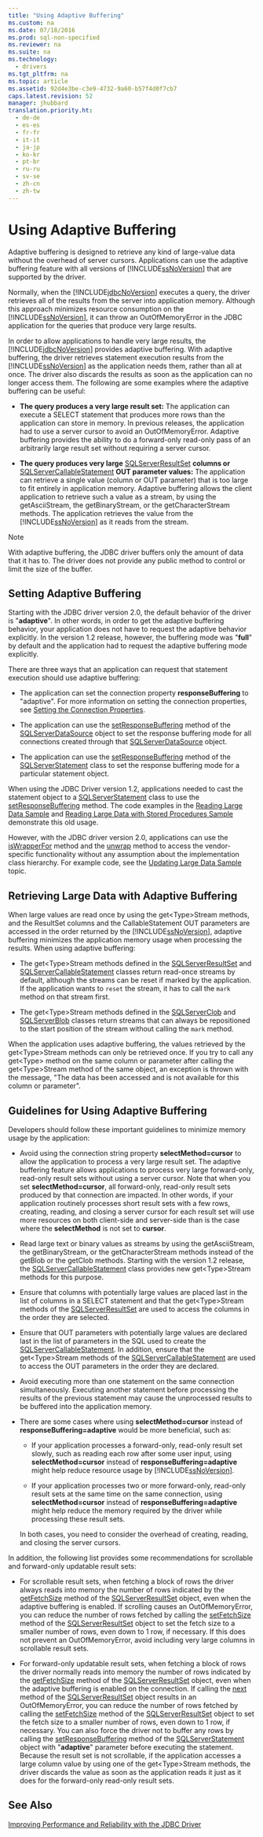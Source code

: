 ```yaml
---
title: "Using Adaptive Buffering"
ms.custom: na
ms.date: 07/18/2016
ms.prod: sql-non-specified
ms.reviewer: na
ms.suite: na
ms.technology: 
  - drivers
ms.tgt_pltfrm: na
ms.topic: article
ms.assetid: 92d4e3be-c3e9-4732-9a60-b57f4d0f7cb7
caps.latest.revision: 52
manager: jhubbard
translation.priority.ht: 
  - de-de
  - es-es
  - fr-fr
  - it-it
  - ja-jp
  - ko-kr
  - pt-br
  - ru-ru
  - sv-se
  - zh-cn
  - zh-tw
---
```

# Using Adaptive Buffering
  Adaptive buffering is designed to retrieve any kind of large-value data without the overhead of server cursors. Applications can use the adaptive buffering feature with all versions of [!INCLUDE[ssNoVersion](../content/includes/ssNoVersion_md.md)] that are supported by the driver.  
  
 Normally, when the [!INCLUDE[jdbcNoVersion](../content/includes/jdbcNoVersion_md.md)] executes a query, the driver retrieves all of the results from the server into application memory. Although this approach minimizes resource consumption on the [!INCLUDE[ssNoVersion](../content/includes/ssNoVersion_md.md)], it can throw an OutOfMemoryError in the JDBC application for the queries that produce very large results.  
  
 In order to allow applications to handle very large results, the [!INCLUDE[jdbcNoVersion](../content/includes/jdbcNoVersion_md.md)] provides adaptive buffering. With adaptive buffering, the driver retrieves statement execution results from the [!INCLUDE[ssNoVersion](../content/includes/ssNoVersion_md.md)] as the application needs them, rather than all at once. The driver also discards the results as soon as the application can no longer access them. The following are some examples where the adaptive buffering can be useful:  
  
-   **The query produces a very large result set:** The application can execute a SELECT statement that produces more rows than the application can store in memory. In previous releases, the application had to use a server cursor to avoid an OutOfMemoryError. Adaptive buffering provides the ability to do a forward-only read-only pass of an arbitrarily large result set without requiring a server cursor.  
  
-   **The query produces very large**  [SQLServerResultSet](../content/SQLServerResultSet-Class.md)  **columns or**  [SQLServerCallableStatement](../content/SQLServerCallableStatement-Class.md)  **OUT parameter values:** The application can retrieve a single value (column or OUT parameter) that is too large to fit entirely in application memory. Adaptive buffering allows the client application to retrieve such a value as a stream, by using the getAsciiStream, the getBinaryStream, or the getCharacterStream methods. The application retrieves the value from the [!INCLUDE[ssNoVersion](../content/includes/ssNoVersion_md.md)] as it reads from the stream.  
  
> [!NOTE]  
>  With adaptive buffering, the JDBC driver buffers only the amount of data that it has to. The driver does not provide any public method to control or limit the size of the buffer.  
  
## Setting Adaptive Buffering  
 Starting with the JDBC driver version 2.0, the default behavior of the driver is "**adaptive**". In other words, in order to get the adaptive buffering behavior, your application does not have to request the adaptive behavior explicitly. In the version 1.2 release, however, the buffering mode was "**full**" by default and the application had to request the adaptive buffering mode explicitly.  
  
 There are three ways that an application can request that statement execution should use adaptive buffering:  
  
-   The application can set the connection property **responseBuffering** to "adaptive". For more information on setting the connection properties, see [Setting the Connection Properties](../content/Setting-the-Connection-Properties.md).  
  
-   The application can use the [setResponseBuffering](../content/setResponseBuffering-Method--SQLServerDataSource-.md) method of the [SQLServerDataSource](../content/SQLServerDataSource-Class.md) object to set the response buffering mode for all connections created through that [SQLServerDataSource](../content/SQLServerDataSource-Class.md) object.  
  
-   The application can use the [setResponseBuffering](../content/setResponseBuffering-Method--SQLServerStatement-.md) method of the [SQLServerStatement](../content/SQLServerStatement-Class.md) class to set the response buffering mode for a particular statement object.  
  
 When using the JDBC Driver version 1.2, applications needed to cast the statement object to a [SQLServerStatement](../content/SQLServerStatement-Class.md) class to use the [setResponseBuffering](../content/setResponseBuffering-Method--SQLServerStatement-.md) method. The code examples in the [Reading Large Data Sample](../content/Reading-Large-Data-Sample.md) and [Reading Large Data with Stored Procedures Sample](../content/Reading-Large-Data-with-Stored-Procedures-Sample.md) demonstrate this old usage.  
  
 However, with the JDBC driver version 2.0, applications can use the [isWrapperFor](../content/isWrapperFor-Method--SQLServerStatement-.md) method and the [unwrap](../content/unwrap-Method--SQLServerStatement-.md) method to access the vendor-specific functionality without any assumption about the implementation class hierarchy. For example code, see the [Updating Large Data Sample](../content/Updating-Large-Data-Sample.md) topic.  
  
## Retrieving Large Data with Adaptive Buffering  
 When large values are read once by using the get<Type\>Stream methods, and the ResultSet columns and the CallableStatement OUT parameters are accessed in the order returned by the [!INCLUDE[ssNoVersion](../content/includes/ssNoVersion_md.md)], adaptive buffering minimizes the application memory usage when processing the results. When using adaptive buffering:  
  
-   The get<Type\>Stream methods defined in the [SQLServerResultSet](../content/SQLServerResultSet-Class.md) and [SQLServerCallableStatement](../content/SQLServerCallableStatement-Class.md) classes return read-once streams by default, although the streams can be reset if marked by the application. If the application wants to `reset` the stream, it has to call the `mark` method on that stream first.  
  
-   The get<Type\>Stream methods defined in the [SQLServerClob](../content/SQLServerClob-Class.md) and [SQLServerBlob](../content/SQLServerBlob-Class.md) classes return streams that can always be repositioned to the start position of the stream without calling the `mark` method.  
  
 When the application uses adaptive buffering, the values retrieved by the get<Type\>Stream methods can only be retrieved once. If you try to call any get<Type\> method on the same column or parameter after calling the get<Type\>Stream method of the same object, an exception is thrown with the message, "The data has been accessed and is not available for this column or parameter".  
  
## Guidelines for Using Adaptive Buffering  
 Developers should follow these important guidelines to minimize memory usage by the application:  
  
-   Avoid using the connection string property **selectMethod=cursor** to allow the application to process a very large result set. The adaptive buffering feature allows applications to process very large forward-only, read-only result sets without using a server cursor. Note that when you set **selectMethod=cursor**, all forward-only, read-only result sets produced by that connection are impacted. In other words, if your application routinely processes short result sets with a few rows, creating, reading, and closing a server cursor for each result set will use more resources on both client-side and server-side than is the case where the **selectMethod** is not set to **cursor**.  
  
-   Read large text or binary values as streams by using the getAsciiStream, the getBinaryStream, or the getCharacterStream methods instead of the getBlob or the getClob methods. Starting with the version 1.2 release, the [SQLServerCallableStatement](../content/SQLServerCallableStatement-Class.md) class provides new get<Type\>Stream methods for this purpose.  
  
-   Ensure that columns with potentially large values are placed last in the list of columns in a SELECT statement and that the get<Type\>Stream methods of the [SQLServerResultSet](../content/SQLServerResultSet-Class.md) are used to access the columns in the order they are selected.  
  
-   Ensure that OUT parameters with potentially large values are declared last in the list of parameters in the SQL used to create the [SQLServerCallableStatement](../content/SQLServerCallableStatement-Class.md). In addition, ensure that the get<Type\>Stream methods of the [SQLServerCallableStatement](../content/SQLServerCallableStatement-Class.md) are used to access the OUT parameters in the order they are declared.  
  
-   Avoid executing more than one statement on the same connection simultaneously. Executing another statement before processing the results of the previous statement may cause the unprocessed results to be buffered into the application memory.  
  
-   There are some cases where using **selectMethod=cursor** instead of **responseBuffering=adaptive** would be more beneficial, such as:  
  
    -   If your application processes a forward-only, read-only result set slowly, such as reading each row after some user input, using **selectMethod=cursor** instead of **responseBuffering=adaptive** might help reduce resource usage by [!INCLUDE[ssNoVersion](../content/includes/ssNoVersion_md.md)].  
  
    -   If your application processes two or more forward-only, read-only result sets at the same time on the same connection, using **selectMethod=cursor** instead of **responseBuffering=adaptive** might help reduce the memory required by the driver while processing these result sets.  
  
     In both cases, you need to consider the overhead of creating, reading, and closing the server cursors.  
  
 In addition, the following list provides some recommendations for scrollable and forward-only updatable result sets:  
  
-   For scrollable result sets, when fetching a block of rows the driver always reads into memory the number of rows indicated by the [getFetchSize](../content/getFetchSize-Method--SQLServerResultSet-.md) method of the [SQLServerResultSet](../content/SQLServerResultSet-Class.md) object, even when the adaptive buffering is enabled. If scrolling causes an OutOfMemoryError, you can reduce the number of rows fetched by calling the [setFetchSize](../content/setFetchSize-Method--SQLServerResultSet-.md) method of the [SQLServerResultSet](../content/SQLServerResultSet-Class.md) object to set the fetch size to a smaller number of rows, even down to 1 row, if necessary. If this does not prevent an OutOfMemoryError, avoid including very large columns in scrollable result sets.  
  
-   For forward-only updatable result sets, when fetching a block of rows the driver normally reads into memory the number of rows indicated by the [getFetchSize](../content/getFetchSize-Method--SQLServerResultSet-.md) method of the [SQLServerResultSet](../content/SQLServerResultSet-Class.md) object, even when the adaptive buffering is enabled on the connection. If calling the [next](../content/next-Method--SQLServerResultSet-.md) method of the [SQLServerResultSet](../content/SQLServerResultSet-Class.md) object results in an OutOfMemoryError, you can reduce the number of rows fetched by calling the [setFetchSize](../content/setFetchSize-Method--SQLServerResultSet-.md) method of the [SQLServerResultSet](../content/SQLServerResultSet-Class.md) object to set the fetch size to a smaller number of rows, even down to 1 row, if necessary. You can also force the driver not to buffer any rows by calling the [setResponseBuffering](../content/setResponseBuffering-Method--SQLServerStatement-.md) method of the [SQLServerStatement](../content/SQLServerStatement-Class.md) object with "**adaptive**" parameter before executing the statement. Because the result set is not scrollable, if the application accesses a large column value by using one of the get<Type\>Stream methods, the driver discards the value as soon as the application reads it just as it does for the forward-only read-only result sets.  
  
## See Also  
 [Improving Performance and Reliability with the JDBC Driver](../content/Improving-Performance-and-Reliability-with-the-JDBC-Driver.md)  
  
  